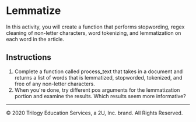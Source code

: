 # Lemmatize

In this activity, you will create a function that performs stopwording, regex cleaning of non-letter characters, word tokenizing, and lemmatization on each word in the article.

## Instructions

1. Complete a function called process_text that takes in a document and returns a list of words that is lemmatized, stopworded, tokenized, and free of any non-letter characters. 
2. When you're done, try different pos arguments for the lemmatization portion and examine the results. Which results seem more informative?

___

© 2020 Trilogy Education Services, a 2U, Inc. brand. All Rights Reserved.
